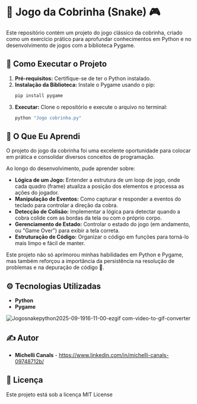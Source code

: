# 🐍 Jogo da Cobrinha (Snake) 🎮

Este repositório contém um projeto do jogo clássico da cobrinha, criado como um exercício prático para aprofundar conhecimentos em Python e no desenvolvimento de jogos com a biblioteca Pygame.

## 🚀 Como Executar o Projeto

1.  **Pré-requisitos:** Certifique-se de ter o Python instalado.
2.  **Instalação da Biblioteca:** Instale o Pygame usando o pip:
    ```bash
    pip install pygame
    ```
3.  **Executar:** Clone o repositório e execute o arquivo no terminal:
    ```bash
    python "Jogo cobrinha.py"
    ```

## 🧠 O Que Eu Aprendi

O projeto do jogo da cobrinha foi uma excelente oportunidade para colocar em prática e consolidar diversos conceitos de programação.

Ao longo do desenvolvimento, pude aprender sobre:

* **Lógica de um Jogo:** Entender a estrutura de um loop de jogo, onde cada quadro (frame) atualiza a posição dos elementos e processa as ações do jogador.
* **Manipulação de Eventos:** Como capturar e responder a eventos do teclado para controlar a direção da cobra.
* **Detecção de Colisão:** Implementar a lógica para detectar quando a cobra colide com as bordas da tela ou com o próprio corpo.
* **Gerenciamento de Estado:** Controlar o estado do jogo (em andamento, ou "Game Over") para exibir a tela correta.
* **Estruturação de Código:** Organizar o código em funções para torná-lo mais limpo e fácil de manter.

Este projeto não só aprimorou minhas habilidades em Python e Pygame, mas também reforçou a importância da persistência na resolução de problemas e na depuração de código 💪.

## ⚙️ Tecnologias Utilizadas

- **Python**
- **Pygame**
  
![Jogosnakepython2025-09-1916-11-00-ezgif com-video-to-gif-converter](https://github.com/user-attachments/assets/05478eeb-42bf-48a6-a98a-dbd90d9fc57f)


## ✍️ Autor

- **Michelli Canals** - https://www.linkedin.com/in/michelli-canals-09748712b/

## 📄 Licença

Este projeto está sob a licença MIT License
